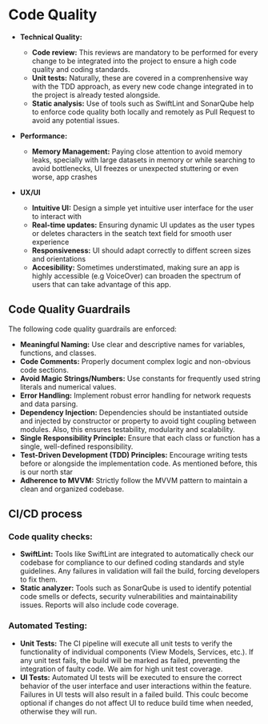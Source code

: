 # Code Quality

* **Technical Quality:**
	* **Code review:** This reviews are mandatory to be performed for every change to be integrated into the project to ensure a high code quality and coding standards.
	* **Unit tests:** Naturally, these are covered in a comprenhensive way with the TDD approach, as every new code change integrated in to the project is already tested alongside.
	* **Static analysis:** Use of tools such as SwiftLint and SonarQube help to enforce code quality both locally and remotely as Pull Request to avoid any potential issues.

* **Performance:**
	* **Memory Management:** Paying close attention to avoid memory leaks, specially with large datasets in memory or while searching to avoid bottlenecks, UI freezes or unexpected stuttering or even worse, app crashes
* **UX/UI**
	* **Intuitive UI:** Design a simple yet intuitive user interface for the user to interact with
	* **Real-time updates:** Ensuring dynamic UI updates as the user types or deletes characters in the seatch text field for smooth user experience
	* **Responsiveness:** UI should adapt correctly to diffent screen sizes and orientations
	* **Accesibility:** Sometimes understimated, making sure an app is highly accessible (e.g VoiceOver) can broaden the spectrum of users that can take advantage of this app.

## Code Quality Guardrails

The following code quality guardrails are enforced:

* **Meaningful Naming:** Use clear and descriptive names for variables, functions, and classes.
* **Code Comments:** Properly document complex logic and non-obvious code sections.
* **Avoid Magic Strings/Numbers:** Use constants for frequently used string literals and numerical values.
* **Error Handling:** Implement robust error handling for network requests and data parsing.
* **Dependency Injection:** Dependencies should be instantiated outside and injected by constructor or property to avoid tight coupling between modules. Also, this ensures testability, modularity and scalability.
* **Single Responsibility Principle:** Ensure that each class or function has a single, well-defined responsibility.
* **Test-Driven Development (TDD) Principles:** Encourage writing tests before or alongside the implementation code. As mentioned before, this is our north star
* **Adherence to MVVM:** Strictly follow the MVVM pattern to maintain a clean and organized codebase.

## CI/CD process
### Code quality checks: 
* **SwiftLint:** Tools like SwiftLint are integrated to automatically check our codebase for compliance to our defined coding standards and style guidelines. Any failures in validation will fail the build, forcing developers to fix them.
* **Static analyzer:** Tools such as SonarQube is used to identify potential code smells or defects, security vulnerabilities and maintainability issues. Reports will also include code coverage.

### Automated Testing:
* **Unit Tests:** The CI pipeline will execute all unit tests to verify the functionality of individual components (View Models, Services, etc.). If any unit test fails, the build will be marked as failed, preventing the integration of faulty code. We aim for high unit test coverage. 
* **UI Tests:** Automated UI tests will be executed to ensure the correct behavior of the user interface and user interactions within the feature. Failures in UI tests will also result in a failed build. This coulc become optional if changes do not affect UI to reduce build time when needed, otherwise they will run.
